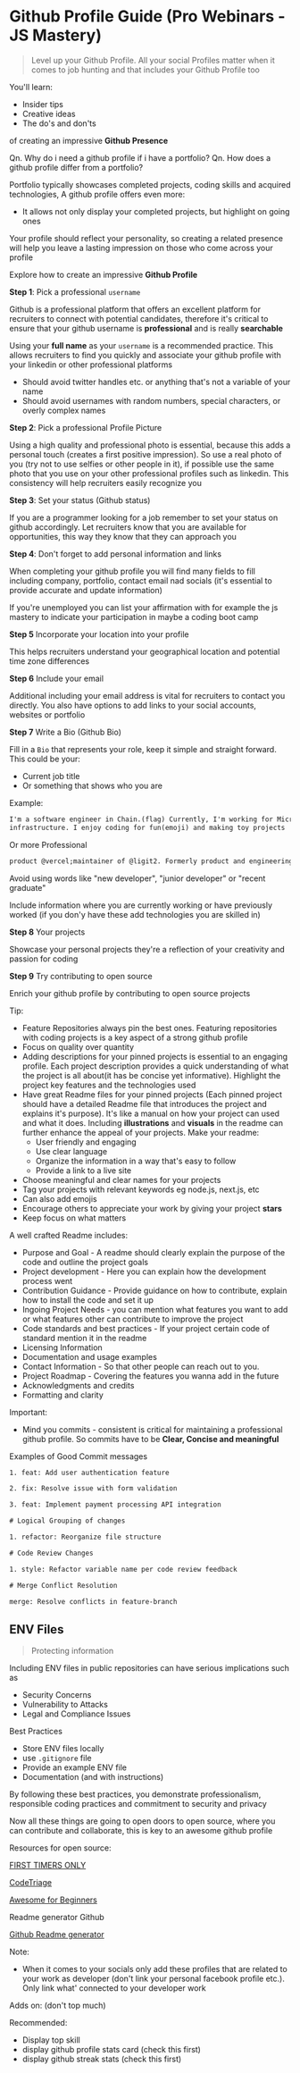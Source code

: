 # Github Profile Guide (Pro Webinars - JS Mastery)

> Level up your Github Profile. All your social Profiles matter when it comes to job hunting and that includes your Github Profile too

You'll learn:

- Insider tips
- Creative ideas
- The do's and don'ts

of creating an impressive **Github Presence**

Qn. Why do i need a github profile if i have a portfolio?
Qn. How does a github profile differ from a portfolio?

Portfolio typically showcases completed projects, coding skills and acquired technologies, A github profile offers even more:

- It allows not only display your completed projects, but highlight on going ones

Your profile should reflect your personality, so creating a related presence will help you leave a lasting impression on those who come across your profile

Explore how to create an impressive **Github Profile**

**Step 1**: Pick a professional `username`

Github is a professional platform that offers an excellent platform for recruiters to connect with potential candidates, therefore it's critical to ensure that your github username is **professional** and is really **searchable**

Using your **full name** as your `username` is a recommended practice. This allows recruiters to find you quickly and associate your github profile with your linkedin or other professional platforms

- Should avoid twitter handles etc. or anything that's not a variable of your name
- Should avoid usernames with random numbers, special characters, or overly complex names

**Step 2**: Pick a professional Profile Picture

Using a high quality and professional photo is essential, because this adds a personal touch (creates a first positive impression). So use a real photo of you (try not to use selfies or other people in it), if possible use the same photo that you use on your other professional profiles such as linkedin. This consistency will help recruiters easily recognize you

**Step 3**: Set your status (Github status)

If you are a programmer looking for a job remember to set your status on github accordingly. Let recruiters know that you are available for opportunities, this way they know that they can approach you

**Step 4**: Don't forget to add personal information and links

When completing your github profile you will find many fields to fill including company, portfolio, contact email nad socials (it's essential to provide accurate and update information)

If you're unemployed you can list your affirmation with for example the js mastery to indicate your participation in maybe a coding boot camp

**Step 5** Incorporate your location into your profile

This helps recruiters understand your geographical location and potential time zone differences

**Step 6** Include your email

Additional including your email address is vital for recruiters to contact you directly. You also have options to add links to your social accounts, websites or portfolio

**Step 7** Write a Bio (Github Bio)

Fill in a `Bio` that represents your role, keep it simple and straight forward. This could be your:

- Current job title
- Or something that shows who you are

Example:

```txt
I'm a software engineer in Chain.(flag) Currently, I'm working for Microsoft, focusing on M365
infrastructure. I enjoy coding for fun(emoji) and making toy projects
```

Or more Professional

```txt
product @vercel;maintainer of @ligit2. Formerly product and engineering at @github, @microsoft
```

Avoid using words like "new developer", "junior developer" or "recent graduate"

Include information where you are currently working or have previously worked (if you don'y have these add technologies you are skilled in)

**Step 8** Your projects

Showcase your personal projects they're a reflection of your creativity and passion for coding

**Step 9** Try contributing to open source

Enrich your github profile by contributing to open source projects

Tip:

- Feature Repositories always pin the best ones. Featuring repositories with coding projects is a key aspect of a strong github profile
- Focus on quality over quantity
- Adding descriptions for your pinned projects is essential to an engaging profile. Each project description provides a quick understanding of what the project is all about(it has be concise yet informative). Highlight the project key features and the technologies used
- Have great Readme files for your pinned projects (Each pinned project should have a detailed Readme file that introduces the project and explains it's purpose). It's like a manual on how your project can used and what it does. Including **illustrations** and **visuals** in the readme can further enhance the appeal of your projects. Make your readme:
  - User friendly and engaging
  - Use clear language
  - Organize the information in a way that's easy to follow
  - Provide a link to a live site
- Choose meaningful and clear names for your projects
- Tag your projects with relevant keywords eg node.js, next.js, etc
- Can also add emojis
- Encourage others to appreciate your work by giving your project **stars**
- Keep focus on what matters

A well crafted Readme includes:

- Purpose and Goal - A readme should clearly explain the purpose of the code and outline the project goals
- Project development - Here you can explain how the development process went
- Contribution Guidance - Provide guidance on how to contribute, explain how to install the code and set it up
- Ingoing Project Needs - you can mention what features you want to add or what features other can contribute to improve the project
- Code standards and best practices - If your project certain code of standard mention it in the readme
- Licensing Information
- Documentation and usage examples
- Contact Information - So that other people can reach out to you.
- Project Roadmap - Covering the features you wanna add in the future
- Acknowledgments and credits
- Formatting and clarity

Important:

- Mind you commits - consistent is critical for maintaining a professional github profile. So commits have to be **Clear, Concise and meaningful**

Examples of Good Commit messages

```txt
1. feat: Add user authentication feature

2. fix: Resolve issue with form validation

3. feat: Implement payment processing API integration

# Logical Grouping of changes

1. refactor: Reorganize file structure

# Code Review Changes

1. style: Refactor variable name per code review feedback

# Merge Conflict Resolution

merge: Resolve conflicts in feature-branch
```

## ENV Files

> Protecting information

Including ENV files in public repositories can have serious implications such as

- Security Concerns
- Vulnerability to Attacks
- Legal and Compliance Issues

Best Practices

- Store ENV files locally
- use `.gitignore` file
- Provide an example ENV file
- Documentation (and with instructions)

By following these best practices, you demonstrate professionalism, responsible coding practices and commitment to security and privacy

Now all these things are going to open doors to open source, where you can contribute and collaborate, this is key to an awesome github profile

Resources for open source:

[FIRST TIMERS ONLY](https://www.firsttimersonly.com/)

[CodeTriage](https://www.codetriage.com/)

[Awesome for Beginners](https://github.com/MunGell/awesome-for-beginners)

Readme generator Github

[Github Readme generator](https://rahuldkjain.github.io/gh-profile-readme-generator/)

Note:

- When it comes to your socials only add these profiles that are related to your work as developer (don't link your personal facebook profile etc.). Only link what' connected to your developer work

Adds on: (don't top much)

Recommended:

- Display top skill
- display github profile stats card (check this first)
- display github streak stats (check this first)